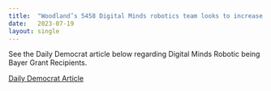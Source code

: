 ```yaml
---
title:  "Woodland’s 5458 Digital Minds robotics team looks to increase outreach within the community"
date:   2023-07-19
layout: single
---
```


See the Daily Democrat article below regarding Digital Minds Robotic being Bayer Grant Recipients.

[Daily Democrat Article](https://www.dailydemocrat.com/2023/07/19/woodlands-5458-digital-minds-robotics-team-looks-to-increase-outreach-within-the-community/)
